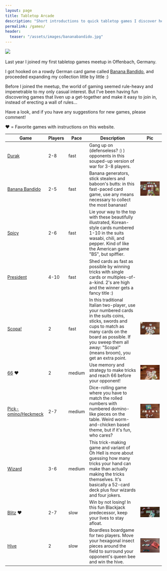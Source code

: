 ```yaml
---
layout: page
title: Tabletop Arcade
description: "Short introductions to quick tabletop games I discover here, there and everywhere."
permalink: /games/
header:
  teaser: "/assets/images/bananabandido.jpg"
---
```

<a href="https://boardgamegeek.com/user/Brianingermany"><img src="https://boardgamegeek.com/jswidget.php?username=Brianingermany&numitems=6&header=1&text=none&images=medium&show=random&imagesonly=1&imagepos=right&inline=1&domains%5B%5D=boardgame&imagewidget=1" border="0"/></a>
   
Last year I joined my first tabletop games meetup in Offenbach, Germany.

I got hooked on a rowdy German card game called [Banana Bandido](https://thejunkyard.cc/games/#:~:text=Modern%20Games-,Banana%20Bandido,-Banana%20generators%2C%20stick), and proceeded expanding my collection little by little :)

Before I joined the meetup, the world of gaming seemed rule-heavy and impenetrable to my only casual interest. But I've been having fun discovering games that liven up a get-together and make it easy to join in, instead of erecting a wall of rules...

Have a look, and if you have any suggestions for new games, please comment!

:heart: = Favorite games with instructions on this website.

| Game                                                                        | Players | Pace   | Description                                                                                                                                                                                                                              | Pic                                                                 |
| --------------------------------------------------------------------------- | ------- | ------ | ---------------------------------------------------------------------------------------------------------------------------------------------------------------------------------------------------------------------------------------- | ------------------------------------------------------------------- |
| [Durak](https://boardgamegeek.com/boardgame/29351/durak)                    | 2-8     | fast   | Gang up on (defenseless? :) ) opponents in this souped-up version of war for 3-8 players.                                                                                                                                                |                                                                     |
| [Banana Bandido](https://boardgamegeek.com/boardgame/290462/banana-bandido) | 2-5     | fast   | Banana generators, stick stealers and baboon's butts: in this fast-paced card game, use any means necessary to collect the most bananas!                                                                                                 | <img src="/assets/images/bananabandido.jpg"  alt="bananabandido">   |
| [Spicy](https://boardgamegeek.com/boardgame/299169/spicy)                   | 2-6     | fast   | Lie your way to the top with these beautifully illustrated, Korean-style cards numbered 1-10 in the suits wasabi, chili, and pepper. Kind of like the American game "BS", but spiffier.                                                  |                                                                     |
| [President](https://boardgamegeek.com/boardgame/6748/scum-food-chain-game)  | 4-10    | fast   | Shed cards as fast as possible by winning tricks with single cards or multiples-of-a-kind. 2's are high and the winner gets a fancy title :)                                                                                             |                                                                     |
| [Scopa!](https://boardgamegeek.com/boardgame/15889/scopa)                   | 2       | fast   | In this traditional Italian two-player, use your numbered cards in the suits coins, sticks, swords and cups to match as many cards on the board as possible. If you sweep them all away: "Scopa!" (means broom), you get an extra point. | <img src="/assets/images/scopa.jpg" alt="scopa">                    |
| [66](https://thejunkyard.cc/2022/10/09/sixty-six_cardgame.html) :heart:      | 2       | medium | Use memory and strategy to make tricks and reach 66 before your opponent!                                                                                                                                                                | <img src="/assets/images/66.jpg"  alt="66">                         |
| [Pick-omino/Heckmeck](https://boardgamegeek.com/boardgame/15818/pickomino)  | 2-7     | medium | Dice-rolling game where you have to match the rolled numbers with numbered domino-like pieces on the table. Weird worm-and-chicken based theme, but if it's fun, who cares?                                                              | <img src="/assets/images/heckmeck.jpg" alt="heckmeck">              |
| [Wizard](https://boardgamegeek.com/boardgame/1465/wizard)                   | 3-6     | medium | This trick-making game and variant of Oh Hell is more about guessing how many tricks your hand can make than actually making the tricks themselves. It's basically a 52-card deck plus four wizards and four jokers.                     |                                                                     |
| [Blitz](https://thejunkyard.cc/2022/10/09/blitz_cardgame.html)  :heart:      | 2-7     | slow   | Win by not losing! In this fun Blackjack predecessor, keep your lives to stay afloat.                                                                                                                                                    | <img src="/assets/images/blitz.jpg" alt="blitz">                    |
| [Hive](https://boardgamegeek.com/boardgame/2655/hive)                       | 2       | slow   | Boardless boardgame for two players. Move your hexagonal insect pieces around the field to surround your opponent's queen bee and win the hive.                                                                                          | <img src="/assets/images/hive.jpg" alt="hive">                      |


<script src="https://utteranc.es/client.js"
  repo="BrianInGermany/BrianInGermany.github.io"
  issue-term="pathname"
  theme="github-light"
  crossorigin="anonymous"
  async>
</script>